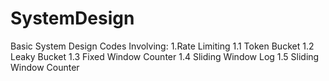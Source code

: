 # SystemDesign
Basic System Design Codes Involving:
1.Rate Limiting
  1.1 Token Bucket
  1.2 Leaky Bucket
  1.3 Fixed Window Counter
  1.4 Sliding Window Log
  1.5 Sliding Window Counter 
